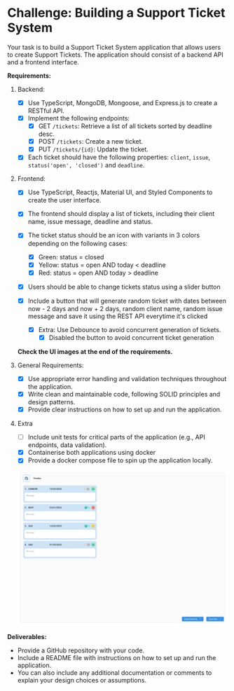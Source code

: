 # **Challenge: Building a Support Ticket System**

Your task is to build a Support Ticket System application that allows users to create Support Tickets. The application should consist of a backend API and a frontend interface.

**Requirements:**

1. Backend:

   - [x] Use TypeScript, MongoDB, Mongoose, and Express.js to create a RESTful API.
   - [x] Implement the following endpoints:
     - [x] GET `/tickets`: Retrieve a list of all tickets sorted by deadline desc.
     - [x] POST `/tickets`: Create a new ticket.
     - [x] PUT `/tickets/{id}`: Update the ticket.
   - [x] Each ticket should have the following properties: `client`, `issue`, `status('open', 'closed')` and `deadline`.

2. Frontend:

   - [x] Use TypeScript, Reactjs, Material UI, and Styled Components to create the user interface.
   - [x] The frontend should display a list of tickets, including their client name, issue message, deadline and status.
   - [x] The ticket status should be an icon with variants in 3 colors depending on the following cases:

     - [x] Green: status = closed
     - [x] Yellow: status = open AND today < deadline
     - [x] Red: status = open AND today > deadline

   - [x] Users should be able to change tickets status using a slider button
   - [x] Include a button that will generate random ticket with dates between now - 2 days and now + 2 days, random client name, random issue message and save it using the REST API everytime it's clicked

     - [x] Extra: Use Debounce to avoid concurrent generation of tickets.
        - [x] Disabled the button to avoid concurrent ticket generation

   **Check the UI images at the end of the requirements.**

3. General Requirements:

   - [x] Use appropriate error handling and validation techniques throughout the application.
   - [x] Write clean and maintainable code, following SOLID principles and design patterns.
   - [x] Provide clear instructions on how to set up and run the application.

4. Extra

   - [ ] Include unit tests for critical parts of the application (e.g., API endpoints, data validation).
   - [x] Containerise both applications using docker
   - [x] Provide a docker compose file to spin up the application locally.

   ![1688398030985](image/README/1688398030985.png)

**Deliverables:**

- Provide a GitHub repository with your code.
- Include a README file with instructions on how to set up and run the application.
- You can also include any additional documentation or comments to explain your design choices or assumptions.
